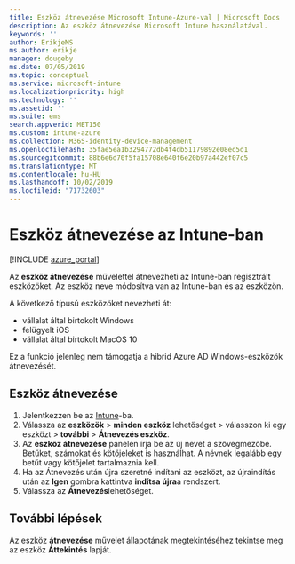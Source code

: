 ```yaml
---
title: Eszköz átnevezése Microsoft Intune-Azure-val | Microsoft Docs
description: Az eszköz átnevezése Microsoft Intune használatával.
keywords: ''
author: ErikjeMS
ms.author: erikje
manager: dougeby
ms.date: 07/05/2019
ms.topic: conceptual
ms.service: microsoft-intune
ms.localizationpriority: high
ms.technology: ''
ms.assetid: ''
ms.suite: ems
search.appverid: MET150
ms.custom: intune-azure
ms.collection: M365-identity-device-management
ms.openlocfilehash: 35fae5ea1b3294772db4f4db51179892e08ed5d1
ms.sourcegitcommit: 88b6e6d70f5fa15708e640f6e20b97a442ef07c5
ms.translationtype: MT
ms.contentlocale: hu-HU
ms.lasthandoff: 10/02/2019
ms.locfileid: "71732603"
---
```

# <a name="rename-a-device-in-intune"></a>Eszköz átnevezése az Intune-ban


[!INCLUDE [azure_portal](../includes/azure_portal.md)]

Az **eszköz átnevezése** művelettel átnevezheti az Intune-ban regisztrált eszközöket. Az eszköz neve módosítva van az Intune-ban és az eszközön.

A következő típusú eszközöket nevezheti át:
- vállalat által birtokolt Windows 
- felügyelt iOS
- vállalat által birtokolt MacOS 10

Ez a funkció jelenleg nem támogatja a hibrid Azure AD Windows-eszközök átnevezését.

## <a name="rename-a-device"></a>Eszköz átnevezése

1. Jelentkezzen be az [Intune](https://go.microsoft.com/fwlink/?linkid=2090973)-ba.
3. Válassza az **eszközök** > **minden eszköz** lehetőséget > válasszon ki egy eszközt > **további** > **Átnevezés eszköz**.
4. Az **eszköz átnevezése** panelen írja be az új nevet a szövegmezőbe. Betűket, számokat és kötőjeleket is használhat. A névnek legalább egy betűt vagy kötőjelet tartalmaznia kell.
5. Ha az Átnevezés után újra szeretné indítani az eszközt, az újraindítás után az **Igen** gombra kattintva **indítsa újra**a rendszert.
6. Válassza az **Átnevezés**lehetőséget.



## <a name="next-steps"></a>További lépések

Az eszköz **átnevezése** művelet állapotának megtekintéséhez tekintse meg az eszköz **Áttekintés** lapját.

